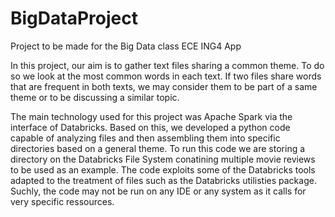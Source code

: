 # BigDataProject
Project to be made for the Big Data class ECE ING4 App

In this project, our aim is to gather text files sharing a common theme. To do so we look at the most common words in each text.
If two files share words that are frequent in both texts, we may consider them to be part of a same theme or to be 
discussing a similar topic. 

The main technology used for this project was Apache Spark via the interface of Databricks. Based on this, we developed a python code capable
of analyzing files and then assembling them into specific directories based on a general theme. To run this code we are storing a directory
on the Databricks File System conatining multiple movie reviews to be used as an example. The code exploits some of the Databricks tools adapted to 
the treatment of files such as the Databricks utilisties package. Suchly, the code may not be run on any IDE or any system as it calls for very
specific ressources. 

